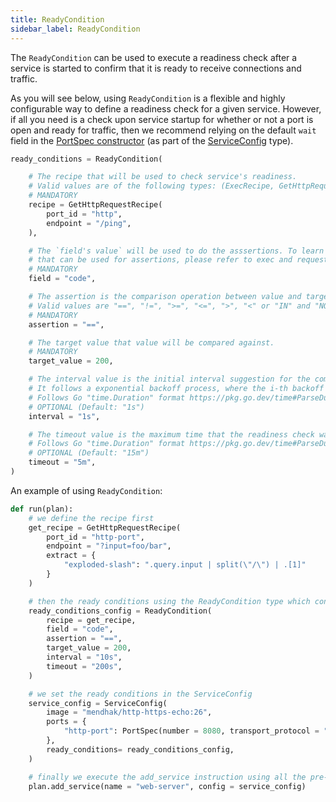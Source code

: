 ```yaml
---
title: ReadyCondition
sidebar_label: ReadyCondition
---
```


The `ReadyCondition` can be used to execute a readiness check after a service is started to confirm that it is ready to receive connections and traffic.

As you will see below, using `ReadyCondition` is a flexible and highly configurable way to define a readiness check for a given service. However, if all you need is a check upon service startup for whether or not a port is open and ready for traffic, then we recommend relying on the default `wait` field in the [PortSpec constructor][port-spec] (as part of the [ServiceConfig][service-config] type).

```python
ready_conditions = ReadyCondition(

    # The recipe that will be used to check service's readiness.
    # Valid values are of the following types: (ExecRecipe, GetHttpRequestRecipe or PostHttpRequestRecipe)
    # MANDATORY
    recipe = GetHttpRequestRecipe(
        port_id = "http",
        endpoint = "/ping",
    ),

    # The `field's value` will be used to do the asssertions. To learn more about available fields, 
    # that can be used for assertions, please refer to exec and request instructions.
    # MANDATORY
    field = "code",

    # The assertion is the comparison operation between value and target_value.
    # Valid values are "==", "!=", ">=", "<=", ">", "<" or "IN" and "NOT_IN" (if target_value is list).
    # MANDATORY
    assertion = "==",

    # The target value that value will be compared against.
    # MANDATORY
    target_value = 200,

    # The interval value is the initial interval suggestion for the command to wait between calls
    # It follows a exponential backoff process, where the i-th backoff interval is rand(0.5, 1.5)*interval*2^i
    # Follows Go "time.Duration" format https://pkg.go.dev/time#ParseDuration
    # OPTIONAL (Default: "1s")
    interval = "1s",

    # The timeout value is the maximum time that the readiness check waits for the assertion to be true
    # Follows Go "time.Duration" format https://pkg.go.dev/time#ParseDuration
    # OPTIONAL (Default: "15m")
    timeout = "5m",
)
```

An example of using `ReadyCondition`:

```python
def run(plan):
    # we define the recipe first
    get_recipe = GetHttpRequestRecipe(
		port_id = "http-port",
		endpoint = "?input=foo/bar",
		extract = {
			"exploded-slash": ".query.input | split(\"/\") | .[1]"
		}
	)

    # then the ready conditions using the ReadyCondition type which contain the recipe already created
    ready_conditions_config = ReadyCondition(
        recipe = get_recipe,
        field = "code",
        assertion = "==",
        target_value = 200,
        interval = "10s",
        timeout = "200s",
    )

    # we set the ready conditions in the ServiceConfig 
    service_config = ServiceConfig(
		image = "mendhak/http-https-echo:26",
		ports = {
			"http-port": PortSpec(number = 8080, transport_protocol = "TCP")
		},
        ready_conditions= ready_conditions_config,
	)

    # finally we execute the add_service instruction using all the pre-configured data
    plan.add_service(name = "web-server", config = service_config)
```

<!--------------- ONLY LINKS BELOW THIS POINT ---------------------->

[service-config]: ./service-config.md
[port-spec]: ./port-spec.md
[wait]: ./plan.md#wait
